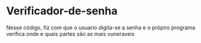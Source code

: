 # Verificador-de-senha
 Nesse código, fiz com que o usuario digita-se a senha e o própiro programa verifica onde e quais partes são as mais vuneraveis
